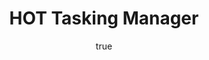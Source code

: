 ---
title: HOT Tasking Manager
description:  
author:
  name: TeachOSM Contributors
type:
thumbnail: 
link: https://tasks.hotosm.org/
tags:
- 
- 
---